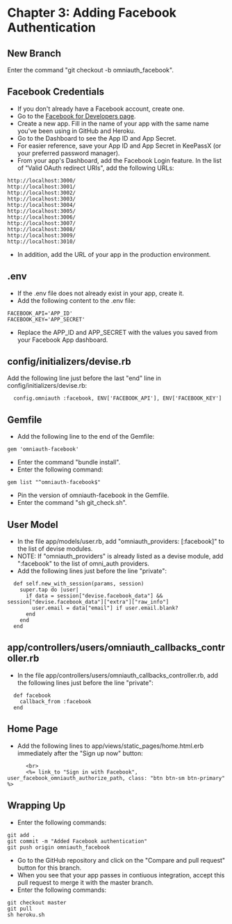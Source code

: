 # Chapter 3: Adding Facebook Authentication

## New Branch
Enter the command "git checkout -b omniauth_facebook".

## Facebook Credentials
* If you don't already have a Facebook account, create one.
* Go to the [Facebook for Developers page](https://developers.facebook.com/).
* Create a new app.  Fill in the name of your app with the same name you've been using in GitHub and Heroku.
* Go to the Dashboard to see the App ID and App Secret.
* For easier reference, save your App ID and App Secret in KeePassX (or your preferred password manager).
* From your app's Dashboard, add the Facebook Login feature.  In the list of "Valid OAuth redirect URIs", add the following URLs:
```
http://localhost:3000/
http://localhost:3001/
http://localhost:3002/
http://localhost:3003/
http://localhost:3004/
http://localhost:3005/
http://localhost:3006/
http://localhost:3007/
http://localhost:3008/
http://localhost:3009/
http://localhost:3010/
```
* In addition, add the URL of your app in the production environment.

## .env
* If the .env file does not already exist in your app, create it.
* Add the following content to the .env file:
```
FACEBOOK_API='APP_ID'
FACEBOOK_KEY='APP_SECRET'
```
* Replace the APP_ID and APP_SECRET with the values you saved from your Facebook App dashboard.

## config/initializers/devise.rb
Add the following line just before the last "end" line in config/initializers/devise.rb:
```
  config.omniauth :facebook, ENV['FACEBOOK_API'], ENV['FACEBOOK_KEY']
```

## Gemfile
* Add the following line to the end of the Gemfile:
```
gem 'omniauth-facebook'
```
* Enter the command "bundle install".
* Enter the following command:
```
gem list "^omniauth-facebook$"
```
* Pin the version of omniauth-facebook in the Gemfile.
* Enter the command "sh git_check.sh".

## User Model
* In the file app/models/user.rb, add "omniauth_providers: [:facebook]" to the list of devise modules.
* NOTE: If "omniauth_providers" is already listed as a devise module, add ":facebook" to the list of omni_auth providers.
* Add the following lines just before the line "private":
```
  def self.new_with_session(params, session)
    super.tap do |user|
      if data = session["devise.facebook_data"] && session["devise.facebook_data"]["extra"]["raw_info"]
        user.email = data["email"] if user.email.blank?
      end
    end
  end
```

## app/controllers/users/omniauth_callbacks_controller.rb
* In the file app/controllers/users/omniauth_callbacks_controller.rb, add the following lines just before the line "private":
```
  def facebook
    callback_from :facebook
  end
```

## Home Page
* Add the following lines to app/views/static_pages/home.html.erb immediately after the "Sign up now" button:
```
      <br>
      <%= link_to "Sign in with Facebook", user_facebook_omniauth_authorize_path, class: "btn btn-sm btn-primary" %>
```

## Wrapping Up
* Enter the following commands:
```
git add .
git commit -m "Added Facebook authentication"
git push origin omniauth_facebook
```
* Go to the GitHub repository and click on the "Compare and pull request" button for this branch.
* When you see that your app passes in contiuous integration, accept this pull request to merge it with the master branch.
* Enter the following commands:
```
git checkout master
git pull
sh heroku.sh
```
